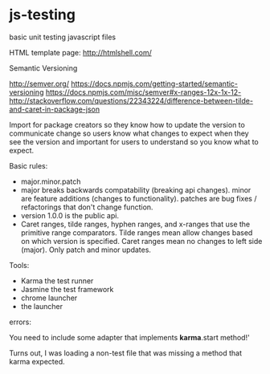 # js-testing
basic unit testing javascript files

HTML template page: http://htmlshell.com/

Semantic Versioning

http://semver.org/
https://docs.npmjs.com/getting-started/semantic-versioning
https://docs.npmjs.com/misc/semver#x-ranges-12x-1x-12-
http://stackoverflow.com/questions/22343224/difference-between-tilde-and-caret-in-package-json

Import for package creators so they know how to update the version to communicate change so users know what changes to expect when they see the version and important for users to understand so you know what to expect.

Basic rules:

- major.minor.patch
- major breaks backwards compatability (breaking api changes). minor are feature additions (changes to functionality). patches are bug fixes / refactorings that don't change function.
- version 1.0.0 is the public api.
- Caret ranges, tilde ranges, hyphen ranges, and x-ranges that use the primitive range comparators. Tilde ranges mean allow changes based on which version is specified. Caret ranges mean no changes to left side (major). Only patch and minor updates.


Tools:

* Karma the test runner
* Jasmine the test framework
* chrome launcher
* the launcher


errors:

You need to include some adapter that implements __karma__.start method!'

Turns out, I was loading a non-test file that was missing a method that karma expected.



